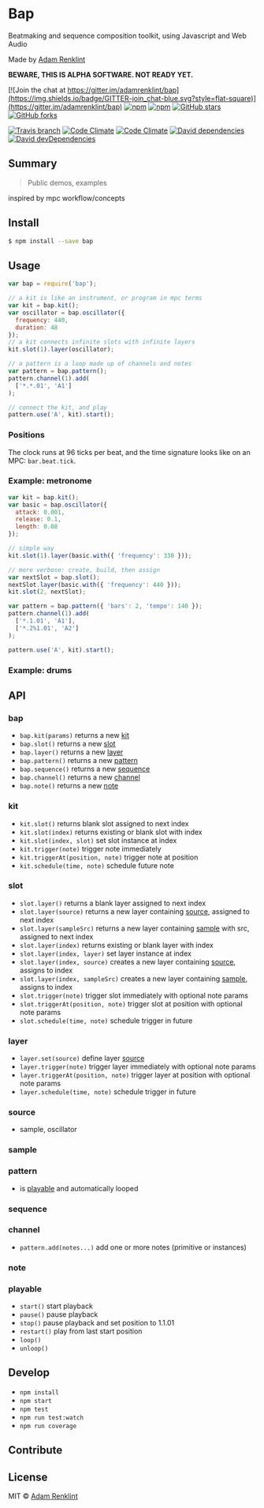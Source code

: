 # Bap

Beatmaking and sequence composition toolkit, using Javascript and Web Audio

Made by [Adam Renklint](http://adamrenklint.com)

**BEWARE, THIS IS ALPHA SOFTWARE. NOT READY YET.**

[![Join the chat at https://gitter.im/adamrenklint/bap](https://img.shields.io/badge/GITTER-join_chat-blue.svg?style=flat-square)](https://gitter.im/adamrenklint/bap) [![npm](https://img.shields.io/npm/v/bap.svg?style=flat-square)](https://www.npmjs.com/package/bap) [![npm](https://img.shields.io/npm/dm/bap.svg?style=flat-square)](https://www.npmjs.com/package/bap) [![GitHub stars](https://img.shields.io/github/stars/adamrenklint/bap.svg?style=flat-square)](https://github.com/adamrenklint/bap/stargazers) [![GitHub forks](https://img.shields.io/github/forks/adamrenklint/bap.svg?style=flat-square)](https://github.com/adamrenklint/bap/network)

[![Travis branch](https://img.shields.io/travis/adamrenklint/bap/dev.svg?style=flat-square)](https://travis-ci.org/adamrenklint/bap) [![Code Climate](https://img.shields.io/codeclimate/github/adamrenklint/bap.svg?style=flat-square)](https://codeclimate.com/github/adamrenklint/bap) [![Code Climate](https://img.shields.io/codeclimate/coverage/github/adamrenklint/bap.svg?style=flat-square)](https://codeclimate.com/github/adamrenklint/bap) [![David dependencies](https://img.shields.io/david/adamrenklint/bap.svg?style=flat-square)](https://david-dm.org/adamrenklint/bap) [![David devDependencies](https://img.shields.io/david/dev/adamrenklint/bap.svg?style=flat-square)](https://david-dm.org/adamrenklint/bap#info=devDependencies)

## Summary

> Public demos, examples

inspired by mpc workflow/concepts

## Install

```sh
$ npm install --save bap
```

## Usage

```js
var bap = require('bap');

// a kit is like an instrument, or program in mpc terms
var kit = bap.kit();
var oscillator = bap.oscillator({
  frequency: 440,
  duration: 48
});
// a kit connects infinite slots with infinite layers
kit.slot(1).layer(oscillator);

// a pattern is a loop made up of channels and notes
var pattern = bap.pattern();
pattern.channel(1).add(
  ['*.*.01', 'A1']
);

// connect the kit, and play
pattern.use('A', kit).start();
```

### Positions

The clock runs at 96 ticks per beat, and the time signature looks like on an MPC: ```bar.beat.tick```.

### Example: metronome

```js
var kit = bap.kit();
var basic = bap.oscillator({
  attack: 0.001,
  release: 0.1,
  length: 0.08
});

// simple way
kit.slot(1).layer(basic.with({ 'frequency': 330 }));

// more verbose: create, build, then assign
var nextSlot = bap.slot();
nextSlot.layer(basic.with({ 'frequency': 440 }));
kit.slot(2, nextSlot);

var pattern = bap.pattern({ 'bars': 2, 'tempo': 140 });
pattern.channel(1).add(
  ['*.1.01', 'A1'],
  ['*.2%1.01', 'A2']
);

pattern.use('A', kit).start();
```

### Example: drums



## API

### bap

- ```bap.kit(params)``` returns a new [kit](#kit)
- ```bap.slot()``` returns a new [slot](#slot)
- ```bap.layer()``` returns a new [layer](#layer)
- ```bap.pattern()``` returns a new [pattern](#pattern)
- ```bap.sequence()``` returns a new [sequence](#sequence)
- ```bap.channel()``` returns a new [channel](#channel)
- ```bap.note()``` returns a new [note](#note)

### kit

- ```kit.slot()``` returns blank slot assigned to next index
- ```kit.slot(index)``` returns existing or blank slot with index
- ```kit.slot(index, slot)``` set slot instance at index
- ```kit.trigger(note)``` trigger note immediately
- ```kit.triggerAt(position, note)``` trigger note at position
- ```kit.schedule(time, note)``` schedule future note

### slot

- ```slot.layer()``` returns a blank layer assigned to next index
- ```slot.layer(source)``` returns a new layer containing [source](#source), assigned to next index
- ```slot.layer(sampleSrc)``` returns a new layer containing [sample](#sample) with src, assigned to next index
- ```slot.layer(index)``` returns existing or blank layer with index
- ```slot.layer(index, layer)``` set layer instance at index
- ```slot.layer(index, source)``` creates a new layer containing [source](#source), assigns to index
- ```slot.layer(index, sampleSrc)``` creates a new layer containing [sample](#sample), assigns to index
- ```slot.trigger(note)``` trigger slot immediately with optional note params
- ```slot.triggerAt(position, note)``` trigger slot at position with optional note params
- ```slot.schedule(time, note)``` schedule trigger in future

### layer

- ```layer.set(source)``` define layer [source](#source)
- ```layer.trigger(note)``` trigger layer immediately with optional note params
- ```layer.triggerAt(position, note)``` trigger layer at position with optional note params
- ```layer.schedule(time, note)``` schedule trigger in future

### source

- sample, oscillator

### sample

### pattern

- is [playable](#playable) and automatically looped

### sequence

### channel

- ```pattern.add(notes...)``` add one or more notes (primitive or instances)

### note

### playable

- ```start()``` start playback
- ```pause()``` pause playback
- ```stop()``` pause playback and set position to 1.1.01
- ```restart()``` play from last start position
- ```loop()```
- ```unloop()```

## Develop

- ```npm install```
- ```npm start```
- ```npm test```
- ```npm run test:watch```
- ```npm run coverage```

## Contribute

## License

MIT © [Adam Renklint](http://adamrenklint.com)

